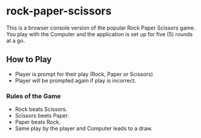 # rock-paper-scissors
This is a browser console version of the popular Rock Paper Scissors game. You play with the Computer and the application is set up for five (5) rounds at a go.

## How to Play

- Player is prompt for their play (Rock, Paper or Scissors)
- Player will be prompted again if play is incorrect.

### Rules of the Game

- Rock beats Scissors.
- Scissors beets Paper.
- Paper beats Rock.
- Same play by the player and Computer leads to a draw.

